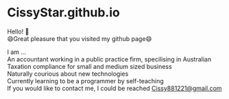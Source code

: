 # CissyStar.github.io
Hello! 👋 <br/>
😄Great pleasure that you visited my github page😄<br/>

I am ...<br/>
An accountant working in a public practice firm, specilising in Australian Taxation compliance for small and medium sized business<br/>
Naturally courious about new technologies<br/>
Currently learning to be a programmer by self-teaching<br/>
If you would like to contact me, I could be reached Cissy881221@gmail.com<br/>
